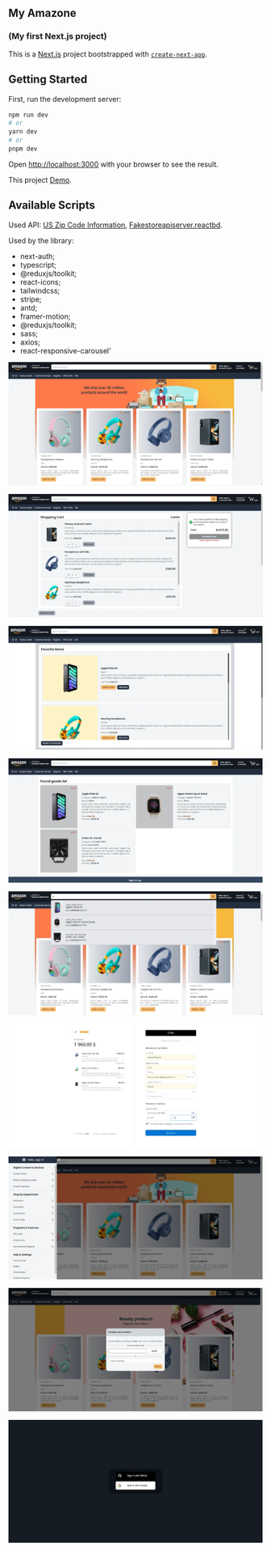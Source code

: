 ## My Amazone
### (My first Next.js project)

This is a [Next.js](https://nextjs.org/) project bootstrapped with [`create-next-app`](https://github.com/vercel/next.js/tree/canary/packages/create-next-app).

## Getting Started

First, run the development server:

```bash
npm run dev
# or
yarn dev
# or
pnpm dev
```

Open [http://localhost:3000](http://localhost:3000) with your browser to see the result.


This project [Demo](https://custom-amazon.vercel.app/).

## Available Scripts

Used API: [US Zip Code Information](https://rapidapi.com/dkr73/api/us-zip-code-information),  [Fakestoreapiserver.reactbd](https://fakestoreapiserver.reactbd.com/tech).


Used by the library:

- next-auth;
- typescript;
- @reduxjs/toolkit;
- react-icons;
- tailwindcss;
- stripe;
- antd;
- framer-motion;
- @reduxjs/toolkit;
- sass;
- axios;
- react-responsive-carousel'



![image](src/assets/images/screens/main.webp)

![image](src/assets/images/screens/cart.webp)

![image](src/assets/images/screens/fav.webp)

![image](src/assets/images/screens/searchpage.webp)

![image](src/assets/images/screens/autocomplete.webp)

![image](src/assets/images/screens/payment.webp)

![image](src/assets/images/screens/sidemenu.webp)

![image](src/assets/images/screens/location.webp)

![image](src/assets/images/screens/auth.webp)
